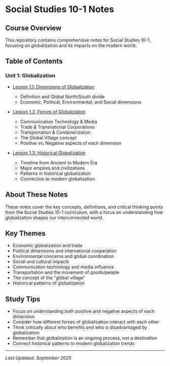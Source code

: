 # Social Studies 10-1 Notes

## Course Overview
This repository contains comprehensive notes for Social Studies 10-1, focusing on globalization and its impacts on the modern world.

## Table of Contents

### Unit 1: Globalization
- [Lesson 1.1: Dimensions of Globalization](lesson-1.1-dimensions-of-globalization.md)
  - Definition and Global North/South divide
  - Economic, Political, Environmental, and Social dimensions
  
- [Lesson 1.2: Forces of Globalization](lesson-1.2-forces-of-globalization.md)
  - Communication Technology & Media
  - Trade & Transnational Corporations
  - Transportation & Containerization
  - The Global Village concept
  - Positive vs. Negative aspects of each dimension

- [Lesson 1.3: Historical Globalization](lesson-1.3-historical-globalization.md)
  - Timeline from Ancient to Modern Era
  - Major empires and civilizations
  - Patterns in historical globalization
  - Connection to modern globalization

## About These Notes
These notes cover the key concepts, definitions, and critical thinking points from the Social Studies 10-1 curriculum, with a focus on understanding how globalization shapes our interconnected world.

## Key Themes
- Economic globalization and trade
- Political dimensions and international cooperation
- Environmental concerns and global coordination
- Social and cultural impacts
- Communication technology and media influence
- Transportation and the movement of goods/people
- The concept of the "global village"
- Historical patterns of globalization

## Study Tips
- Focus on understanding both positive and negative aspects of each dimension
- Consider how different forces of globalization interact with each other
- Think critically about who benefits and who is disadvantaged by globalization
- Remember that globalization is an ongoing process, not a destination
- Connect historical patterns to modern globalization trends

---
*Last Updated: September 2025*